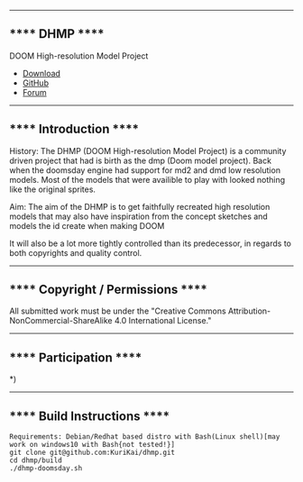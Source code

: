 --------------
**** DHMP ****
--------------
DOOM High-resolution Model Project
* [Download](http://dhmp.hiriwa.com/)
* [GitHub](https://github.com/KuriKai/DHMP/)
* [Forum](http://dengine.net/forums/viewtopic.php?f=3&t=877#topic)



----------------------
**** Introduction ****
----------------------

History:
The DHMP (DOOM High-resolution Model Project) is a community driven project that had is birth as the dmp (Doom model project). Back when the doomsday engine had support for md2 and dmd low resolution models. Most of the models that were availible to play with looked nothing like the original sprites.

Aim:
The aim of the DHMP is to get faithfully recreated high resolution models that may also have inspiration from the concept sketches and models the id create when making DOOM

 It will also be a lot more tightly controlled than its predecessor, in regards to both copyrights and quality control.

---------------------------------
**** Copyright / Permissions ****
---------------------------------
All submitted work must be under the "Creative Commons Attribution-NonCommercial-ShareAlike 4.0 International License."

-----------------------
**** Participation ****
-----------------------

*)

----------------------------
**** Build Instructions ****
----------------------------

```
Requirements: Debian/Redhat based distro with Bash(Linux shell)[may work on windows10 with Bash{not tested!}]
git clone git@github.com:KuriKai/dhmp.git
cd dhmp/build
./dhmp-doomsday.sh
```
